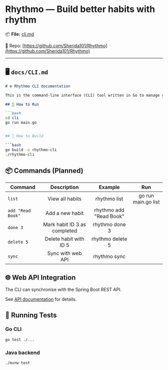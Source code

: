 # Rhythmo — Build better habits with rhythm

📦 **File:** [cli.md](https://github.com/Sherida101/Rhythmo/docs/md/cli.md)

🔗 Repo: [https://github.com/Sherida101/Rhythmo](https://github.com/Sherida101/Rhythmo)

---

## 🖥️ `docs/CLI.md`

```markdown
# ⚙️ Rhythmo CLI documentation

This is the command-line interface (CLI) tool written in Go to manage your daily habits from the terminal.

## 🚀 How to Run

```bash
cd cli
go run main.go


## 🚀 How to Build

```bash
go build -o rhythmo-cli
./rhythmo-cli
```

## 📦 Commands (Planned)

| Command           |      Description             |      Example             | Run                 |
|-------------------|:----------------------------:|:------------------------:|:-------------------:|
| `list`            | View all habits              | rhythmo list             | go run main.go list |
| `add "Read Book"` | Add a new habit              | rhythmo add "Read Book"  |                     |
| `done 3`          | Mark habit ID 3 as completed | rhythmo done 3           |                     |
| `delete 5`        | Delete habit with ID 5       | rhythmo delete 5         |                     |
| `sync`            | Sync with web API            | rhythmo sync             |                     |

## 🌐 Web API Integration

The CLI can synchronise with the Spring Boot REST API.

See [API documentation](api.md) for details.

## 🧪 Running Tests

### Go CLI
```bash
go test ./...
```

### Java backend
```bash
./mvnw test
```
